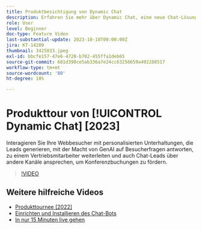 ```yaml
---
title: Produktbesichtigung von Dynamic Chat
description: Erfahren Sie mehr über Dynamic Chat, eine neue Chat-Lösung, die von Adobe für Marketing und Vertrieb entwickelt wurde.
role: User
level: Beginner
doc-type: Feature Video
last-substantial-update: 2023-10-18T00:00:00Z
jira: KT-14209
thumbnail: 3425033.jpeg
exl-id: bbcfe157-47e6-4728-b702-455ffa1deb65
source-git-commit: 681d390ce5ab336a7e24cc63256659a492288517
workflow-type: tm+mt
source-wordcount: '80'
ht-degree: 18%

---
```


# Produkttour von [!UICONTROL Dynamic Chat] [2023]

Interagieren Sie Ihre Webbesucher mit personalisierten Unterhaltungen, die Leads generieren, mit der Macht von GenAI auf Besucherfragen antworten, zu einem Vertriebsmitarbeiter weiterleiten und auch Chat-Leads über andere Kanäle ansprechen, um Konferenzbuchungen zu fördern.

>[!VIDEO](https://video.tv.adobe.com/v/3425033/?learn=on)

## Weitere hilfreiche Videos

* [Produkttournee [2022]](product-tour-2022.md)
* [Einrichten und Installieren des Chat-Bots](setup.md)
* [In nur 15 Minuten live gehen](go-live-in-15-minutes.md)
